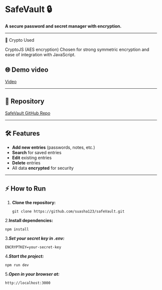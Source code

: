 # SafeVault 🔒

**A secure password and secret manager with encryption.**

---
🔑 Crypto Used

CryptoJS (AES encryption)
Chosen for strong symmetric encryption and ease of integration with JavaScript.
## 🌐  Demo video
[Video](https://drive.google.com/file/d/1VlGZMDRyabE2LbevGwgXJXrKrVQ6as9U/view?usp=sharingL)

---

## 📂 Repository
[SafeVault GitHub Repo](https://github.com/suasha123/safeVault)

---

## 🛠 Features
- **Add new entries** (passwords, notes, etc.)  
- **Search** for saved entries  
- **Edit** existing entries  
- **Delete** entries  
- All data **encrypted** for security

---

## ⚡ How to Run

1. **Clone the repository:**  
   ```
   git clone https://github.com/suasha123/safeVault.git
2.**Install dependencies:**

```
npm install
```
3.***Set your secret key in .env:***
```
ENCRYPTKEY=your-secret-key
```
4.***Start the project:***
```
npm run dev
```
5.***Open in your browser at:***
```
http://localhost:3000
```
